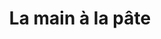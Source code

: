 ---
index: 300
type_of_section: "titre"
title: "La main à la pâte"
image:
  file: "eleves-plantations.jpg"
  description: "Les élèves plantent - 1"
  author: A.A.L.E.
  author_link: 
---
